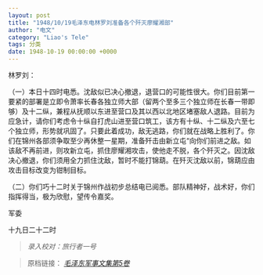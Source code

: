 ```yaml
---
layout: post
title: "1948/10/19毛泽东电林罗刘准备各个歼灭廖耀湘部"
author: "电文"
category: "Liao's Tele"
tags: 分类
date: 1948-10-19 00:00:00 +0000
---
```

林罗刘：

（一）本日十四时电悉。沈敌似已决心撤退，退营口的可能性很大。你们目前第一要紧的部署是立即令萧率长春各独立师大部（留两个至多三个独立师在长春一带即够）及十二纵，兼程从抚顺以东进至营口及其以西以北地区堵塞敌人退路。目前为应急计，请你们考虑令十纵自打虎山进至营口筑工，该方有十纵、十二纵及六至七个独立师，形势就巩固了。只要此着成功，敌无逃路，你们就在战略上胜利了。你们在锦州各部须争取至少再休整一星期，准备歼击由新立屯“向你们前进之敌。如该敌不再前进，则攻新立屯，抓住廖耀湘攻击，使他走不脱，各个歼灭之。因沈敌决心撤退，你们须用全力抓住沈敌，暂时不能打锦葫。在歼灭沈敌以前，锦葫应由攻击目标改变为钳制目标。

（二）你们巧十二时关于锦州作战初步总结电已阅悉。部队精神好，战术好，你们指挥得当，极为欣慰，望传令嘉奖。

军委

十九日二十二时

> *录入校对：旅行者一号*


> 原档链接： [*毛泽东军事文集第5卷*](https://www.modernhistory.org.cn/#/Detailedreading?fileCode=0001_ts_31027578&treeId=188023779&uniqTag&dirCode=e21a6230329943309f9367c8fbeb1ffa&bzId&qkTitle&imageUrl=https%3A%2F%2Fiiif.modernhistory.org.cn%2Fiiif%2F2%2F0001_ts_31027578%252F0001_ts_31027578_00130.jpg&contUrl=https%3A%2F%2Fkrwxk-prod.oss-cn-beijing.aliyuncs.com%2F0001_ts_31027578%2F0001_ts_31027578.json)
